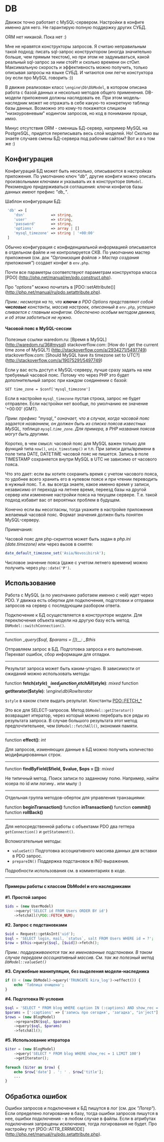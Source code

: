 # DB

Движок точно работает с MySQL-сервером. Настройки в конфиге именно для него. Не гарантирую полную поддержку других СУБД.

ORM нет никакой. Пока нет :)

Мне не нравятся конструкторы запросов. Я считаю неправильным такой подход: писать sql-запрос конструктором (иногда значительно больше, чем прямым текстом), но при этом не задумываться, какой реальный sql-запрос за ним стоИт и сколько времени он стОит. Максимальную скорость и эффективность можно получить, только описывая запросы на языке СУБД. И читаются они легче констуктора (ну если про MySQL говорить :))

В движке реализован класс `\engine\Db\DbModel`, в котором описана работа с базой данных и несколько методов общего применения. DB-модели приложения должны наследовать ее. При этом модель-наследник может не отражать в себе какую-то конкретную таблицу базы данных. Возможно это кому-то покажется слишком "низкоуровневым" кодингом запросов, но код в понимании проще, имхо.

Минус отсутствия ORM - сменишь БД-сервер, например MySQL на PostgreSQL, придется переписывать весь слой моделей. Но! Сколько вы знаете случаев смены БД-сервера под рабочим сайтом? Вот и я о том же :)

## Конфигурация

Конфигураций БД может быть несколько, описываются в настройках приложения. По умолчанию ключ *"db"*, другие конфиги можно описать произвольными ключами и указывать их в конструкторе `DbModel`. Рекомендую придерживаться соглашения: ключи конфигов базы данных имеют префикс *"db_"*. 

Шаблон конфигурации БД:
```php
 'db' => [
    'dsn'            => string,
    'user'           => string,
    'password'       => string,
    'options'        => array | []
    'mysql_timezone' => string | '+00:00'
 ] 
```

Обычно конфигурация c конфиденциальной информацией описывается в отдельном файле и не контролируется СКВ. По умолчанию мастер приложения (см. док *"Организация файлов > Мастер создания приложения"*) создает конфиг в `env.php`.

Почти все параметры соответствуют параметрам конструктора класса [PDO] (http://php.net/manual/en/pdo.construct.php).

Про *"options"* можно почитать в [PDO::setAttribute()] (http://php.net/manual/ru/pdo.setattribute.php). 

*Прим.: несмотря на то, что **ключи** в PDO Options представляют собой **числовые** константы, массив настроек, описанный в `env.php`, успешно сливается c главным конфигом. Обеспечено особым методом движка, и об этом заботиться не нужно.* 

#### Часовой пояс в MySQL-сессии

Полезные ссылки
waredom.ru: [Время в MySQL] (http://waredom.ru/36#mysql)
stackoverflow.com: [How do I get the current time zone of MySQL?] (http://stackoverflow.com/a/2934271/5497749)
stackoverflow.com: [Should MySQL have its timezone set to UTC?] (http://stackoverflow.com/a/19075291/5497749)

Если у вас есть доступ к MySQL-серверу, лучше сразу задать на нем требуемый часовой пояс. Потому что через PHP это будет дополнительный запрос при каждом соединении с базой:

```MySQL
SET time_zone = $conf['mysql_timezone']
```

Если в настройке `mysql_timezone` пустая строка, запрос не будет отправлен. Если настройки нет вообще, по умолчанию ее значение '+00:00' (GMT).

*Прим: префикс "mysql_" означает, что в случае, когда часовой пояс задается названием, он должен быть из списка поясов известных MySQL, таблица `mysql`.`time_zone`. Для примера, в PHP названия поясов могут быть другими.*
                         
Коротко, в чем смысл: часовой пояс для MySQL важен только для функций типа `now()`, `unix_timestamp()` и т.п. При записи даты/времени в поле типа DATE, DATETIME часовой пояс не пишется. Запись в поле TIMESTAMP сохраняется внутри MySQL в UTC не зависимо от часового пояса. 
 
Что это дает: если вы хотите сохранить время с учетом часового пояса, то удобнее всего хранить его в нулевом поясе и при чтении переводить в нужный пояс. Т.е. вы всегда знаете, какое именно время у записи, независимо от перехода на летнее время, переезд базы на другой сервер или изменение настройки пояса на текущем сервере. Т.е. такой подход избавит вас от вероятных проблем в будущем. 

Конечно если вы несогласны, тогда укажите в настройке приложения желаемый часовой пояс. Формат значения должен быть понятен MySQL-серверу.

Примечания:

Часовой пояс для php-скриптов может быть задан в *php.ini (date.timezone)* или через вызов в скипте:
 
```PHP
date_default_timezone_set('Asia/Novosibirsk');
```

Числовое значение пояса (даже с учетом летнего времени) можно получить через `php::date('P')`.

## Использование 

Работа с MySQL (а по умолчанию работаем именно с ней) идет через PDO. У движка есть обертки для подключения, подготовки и отправки запросов на сервер с последующим разбором ответа.

Подключение к БД осуществляется в конструкторе модели. Для переключения объекта модели на другую базу есть метод `DbModel::switchConnection()`.

---

function __query($sql, $params = [])__: _$this_

Отправляем запрос в БД. Подготовка запроса и его выполнение. Перехват ошибок, сбор информации для отладки.

---

Результат запроса может быть каким-угодно. В зависимости от ожиданий можно использовать методы:

function __fetch($style)__: _mixed_
function __fetchAll($style)__: _mixed_
function __getIterator($style)__: _\engine\db\RowIterator_

`$style` в каком стиле выдать результат. Константы [PDO::FETCH_\*](http://php.net/manual/ru/pdostatement.fetch.php)

Это все для SELECT-запросов. Метод `DbModel::getIterator()` возвращает итератор, через который можно перебрать все ряды из результата запроса. В случае большого результата этот метод предпочтительнее, чем `DbModel::fetchAll()`, экономия памяти. 

---

function __effect()__: _int_

Для запросов, изменяющих данные в БД можно получить количество модифицированных строк.

---

function __findByField($field, $value, $ops = [])__: _mixed_
 
Не типичный метод. Поиск записи по заданному полю. Например, найти юзера по id или логину.. или мылу :)

---

Отдельная группа методов-оберток для управления транзациями:

function __beginTransaction()__
function __inTransaction()__
function __commit()__
function __rollBack()__

---

Для непосредственной работы с объектами PDO два геттера `getConnection()` и `getStatement()`.

Вспомогательные методы:
 
- `valueSet()` Подготовка ассоциативного массива данных для вставки в PDO запрос.
- `prepareIN()` Поддержка подстановок в IN()-выражения.

Подробности использования cм. в комментариях в коде.

---

#### Примеры работы с классом DbModel и его наследниками

**#1. Простой запрос**

```PHP
$ids = (new UserModel)
    ->query('SELECT id FROM Users ORDER BY id')
    ->fetchAll(\PDO::FETCH_NUM);
```

**#2. Запрос с подстановками**

```PHP
$uid = Request::getAsInt('uid');
$sql = 'SELECT login, mail, `status`, salt FROM Users WHERE id = ?';
$row = $this->query($sql, [$uid])->fetch();
```

*Прим.: поддерживаеются так же именованные подстановки. В таком случае передаем ассоциативный массив. См. так же полезный метод `DbModel::valueSet()`*

**#3. Служебные манипуляции, без выделения модели-наследника**

```PHP
if (0 < (new DbModel)->query('TRUNCATE kira_log')->effect()) {
    echo 'Таблица очищена';
}
```

**#4. Подготовка IN-условия**

```PHP
$sql = 'SELECT * FROM blog WHERE caption IN (:captions) AND show_rec = :rec';
$params = [':captions' => ['запись про сегодня', 'загадка', "in'ject"], ':rec' => 1];
$rows = (new BlogModel)
    ->prepareIN($sql, $params)
    ->query($sql, $params)
    ->fetchAll();
```

**#5. Использование итератора**

```PHP
$iter = (new BlogModel)
    ->query('SELECT * FROM blog WHERE show_rec = 1 LIMIT 100')
    ->getIterator();
    
foreach ($iter as $row) {
    echo $row['date'] . ': ' . $row['title'];
    ...
}
```


## Обработка ошибок

Ошибки запросов и подключения к БД пишутся в лог (см. док *"Логер"*). Если определено логирование в базу, тогда ошибки запросов пишутся в нее, ошибки подключения - в любом случае в файлы. Если в атрибутах подключения запрещены исключения, тогда логирования не будет. Про настройку тут [PDO::ATTR_ERRMODE] (http://php.net/manual/ru/pdo.setattribute.php).
